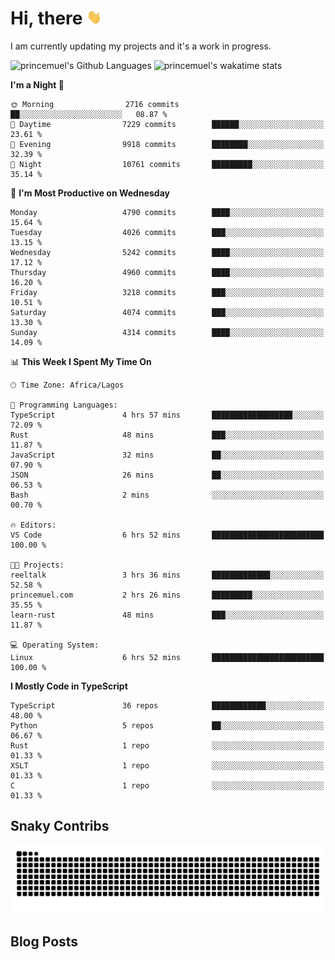 # Hi, there <img src='/assets/wave.gif' alt='Just saying hello' width='24' height='24' />

<!--
**princemuel/princemuel** is a ✨ _special_ ✨ repository because its `README.md` (this file) appears on your GitHub profile.

Here are some ideas to get you started:

- 🔭 I’m currently working on ...
- 🌱 I’m currently learning ...
- 👯 I’m looking to collaborate on ...
- 🤔 I’m looking for help with ...
- 💬 Ask me about ...
- 📫 How to reach me: ...
- 😄 Pronouns: ...
- ⚡ Fun fact: ...
-->

I am currently updating my projects and it's a work in progress.

![princemuel's Github Languages](https://github-readme-stats.vercel.app/api/top-langs/?username=princemuel&text_color=586069&layout=compact&hide_border=true&title_color=0366d6&count_private=true&include_all_commits=true&theme=tokyonight&show_icons=true)
![princemuel's wakatime stats](https://github-readme-stats.vercel.app/api/wakatime?username=princemuel&text_color=586069&layout=compact&hide_border=true&title_color=0366d6&count_private=true&include_all_commits=true&theme=tokyonight&show_icons=true)

<!--START_SECTION:waka-->
**I'm a Night 🦉** 

```text
🌞 Morning                2716 commits        ██░░░░░░░░░░░░░░░░░░░░░░░   08.87 % 
🌆 Daytime                7229 commits        ██████░░░░░░░░░░░░░░░░░░░   23.61 % 
🌃 Evening                9918 commits        ████████░░░░░░░░░░░░░░░░░   32.39 % 
🌙 Night                  10761 commits       █████████░░░░░░░░░░░░░░░░   35.14 % 
```
📅 **I'm Most Productive on Wednesday** 

```text
Monday                   4790 commits        ████░░░░░░░░░░░░░░░░░░░░░   15.64 % 
Tuesday                  4026 commits        ███░░░░░░░░░░░░░░░░░░░░░░   13.15 % 
Wednesday                5242 commits        ████░░░░░░░░░░░░░░░░░░░░░   17.12 % 
Thursday                 4960 commits        ████░░░░░░░░░░░░░░░░░░░░░   16.20 % 
Friday                   3218 commits        ███░░░░░░░░░░░░░░░░░░░░░░   10.51 % 
Saturday                 4074 commits        ███░░░░░░░░░░░░░░░░░░░░░░   13.30 % 
Sunday                   4314 commits        ████░░░░░░░░░░░░░░░░░░░░░   14.09 % 
```


📊 **This Week I Spent My Time On** 

```text
🕑︎ Time Zone: Africa/Lagos

💬 Programming Languages: 
TypeScript               4 hrs 57 mins       ██████████████████░░░░░░░   72.09 % 
Rust                     48 mins             ███░░░░░░░░░░░░░░░░░░░░░░   11.87 % 
JavaScript               32 mins             ██░░░░░░░░░░░░░░░░░░░░░░░   07.90 % 
JSON                     26 mins             ██░░░░░░░░░░░░░░░░░░░░░░░   06.53 % 
Bash                     2 mins              ░░░░░░░░░░░░░░░░░░░░░░░░░   00.70 % 

🔥 Editors: 
VS Code                  6 hrs 52 mins       █████████████████████████   100.00 % 

🐱‍💻 Projects: 
reeltalk                 3 hrs 36 mins       █████████████░░░░░░░░░░░░   52.58 % 
princemuel.com           2 hrs 26 mins       █████████░░░░░░░░░░░░░░░░   35.55 % 
learn-rust               48 mins             ███░░░░░░░░░░░░░░░░░░░░░░   11.87 % 

💻 Operating System: 
Linux                    6 hrs 52 mins       █████████████████████████   100.00 % 
```

**I Mostly Code in TypeScript** 

```text
TypeScript               36 repos            ████████████░░░░░░░░░░░░░   48.00 % 
Python                   5 repos             ██░░░░░░░░░░░░░░░░░░░░░░░   06.67 % 
Rust                     1 repo              ░░░░░░░░░░░░░░░░░░░░░░░░░   01.33 % 
XSLT                     1 repo              ░░░░░░░░░░░░░░░░░░░░░░░░░   01.33 % 
C                        1 repo              ░░░░░░░░░░░░░░░░░░░░░░░░░   01.33 % 
```




<!--END_SECTION:waka-->

## Snaky Contribs

<img src='/assets/github-snake-dark.svg' alt='Snaky Contributions' />

## Blog Posts

<!-- BLOG-POST-LIST:START -->
<!-- BLOG-POST-LIST:END -->
